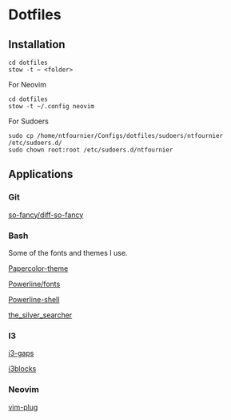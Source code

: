 # Dotfiles

## Installation

```
cd dotfiles
stow -t ~ <folder>
```

For Neovim

```
cd dotfiles
stow -t ~/.config neovim
```

For Sudoers
```
sudo cp /home/ntfournier/Configs/dotfiles/sudoers/ntfournier /etc/sudoers.d/
sudo chown root:root /etc/sudoers.d/ntfournier
```

## Applications

### Git

[so-fancy/diff-so-fancy](https://github.com/so-fancy/diff-so-fancy)

### Bash

Some of the fonts and themes I use.

[Papercolor-theme](https://github.com/NLKNguyen/papercolor-16/tree/master/gnome-terminal)

[Powerline/fonts](https://github.com/powerline/fonts)

[Powerline-shell](https://github.com/banga/powerline-shell)

[the_silver_searcher](https://github.com/ggreer/the_silver_searcher)

### I3

[i3-gaps](https://github.com/Airblader/i3)

[i3blocks](https://github.com/vivien/i3blocks)

### Neovim

[vim-plug](https://github.com/junegunn/vim-plug)

